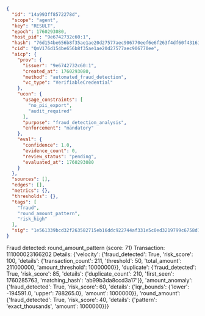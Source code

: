 ```json
{
  "id": "14a993ff8572278d",
  "scope": "agent",
  "key": "RESULT",
  "epoch": 1760293080,
  "host_pid": "9e6742732c60:1",
  "hash": "76d154be656b8f35ae1ae20d27577aec906770eef6e6f263f4df60f431618bd6",
  "cid": "QmV176d154be656b8f35ae1ae20d27577aec906770ee",
  "aicp": {
    "prov": {
      "issuer": "9e6742732c60:1",
      "created_at": 1760293080,
      "method": "automated_fraud_detection",
      "vc_type": "VerifiableCredential"
    },
    "ucon": {
      "usage_constraints": [
        "no_pii_export",
        "audit_required"
      ],
      "purpose": "fraud_detection_analysis",
      "enforcement": "mandatory"
    },
    "eval": {
      "confidence": 1.0,
      "evidence_count": 0,
      "review_status": "pending",
      "evaluated_at": 1760293080
    }
  },
  "sources": [],
  "edges": [],
  "metrics": {},
  "thresholds": {},
  "tags": [
    "fraud",
    "round_amount_pattern",
    "risk_high"
  ],
  "sig": "1e561339bcd32f263582715eb16ddc922744af331e5c0ed3219799c6758d17bc"
}
```

Fraud detected: round_amount_pattern (score: 71)
Transaction: 111000023166202
Details: {'velocity': {'fraud_detected': True, 'risk_score': 100, 'details': {'transaction_count': 211, 'threshold': 50, 'total_amount': 211000000, 'amount_threshold': 10000000}}, 'duplicate': {'fraud_detected': True, 'risk_score': 85, 'details': {'duplicate_count': 210, 'first_seen': 1760285763, 'matching_hash': 'ab99b3da8ccd3a17'}}, 'amount_anomaly': {'fraud_detected': True, 'risk_score': 60, 'details': {'iqr_bounds': {'lower': -194591.0, 'upper': 788265.0}, 'amount': 1000000}}, 'round_amount': {'fraud_detected': True, 'risk_score': 40, 'details': {'pattern': 'exact_thousands', 'amount': 1000000}}}